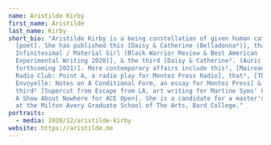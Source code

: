 ```yaml
---
name: Aristilde Kirby
first_name: Aristilde
last_name: Kirby
short_bio: "Aristilde Kirby is a being constellation of given human category
  [poet]. She has published this [Daisy & Catherine (Belladonna*)], that [Sonnet
  Infinitesimal / Material Girl (Black Warrior Review & Best American
  Experimental Writing 2020)], & the third [Daisy & Catherine². (Auric Press,
  forthcoming 2021)]. More contemporary affairs include this², [Mairead Connect
  Radio Club: Point A, a radio play for Montez Press Radio], that², [The
  Envoyelle: Notes on A Conditional Form, an essay for Montez Press] & the
  third² [Supercut from Escape from LA, art writing for Martine Syms' Pilot For
  A Show About Nowhere for ACE Open]. She is a candidate for a master's degree
  at the Milton Avery Graduate School of The Arts, Bard College."
portraits:
  - media: 2020/12/aristilde-kirby
website: https://aristilde.me
---
```

